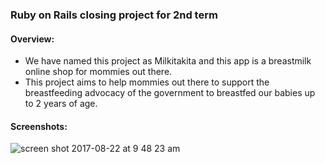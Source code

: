 

### Ruby on Rails closing project for 2nd term

#### Overview: 
  - We have named this project as Milkitakita and this app is a breastmilk online shop for mommies out there. 
  - This project aims to help mommies out there to support the breastfeeding advocacy of the government to breastfed our babies up to 2 years of age.

#### Screenshots:

![screen shot 2017-08-22 at 9 48 23 am](https://user-images.githubusercontent.com/26729817/29545166-6c40f2d0-871f-11e7-9f1c-edf12044ec9c.png)

